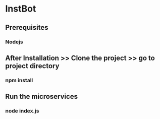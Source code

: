 # InstBot

## Prerequisites

### Nodejs

## After Installation >> Clone the project >> go to project directory

### npm install

## Run the microservices

### node index.js
